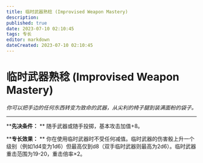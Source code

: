```yaml
---
title: 临时武器熟稔 (Improvised Weapon Mastery)
description: 
published: true
date: 2023-07-10 02:10:45
tags: 专长
editor: markdown
dateCreated: 2023-07-10 02:10:45
---
```


# 临时武器熟稔 (Improvised Weapon Mastery)

_你可以把手边的任何东西转变为致命的武器，从尖利的椅子腿到装满面粉的袋子。_

* * *

****先决条件：** ** 随手武器或随手投掷，基本攻击加值+8。

****专长效果：** **
你在使用临时武器时不受任何减值。临时武器的伤害骰上升一个级别（例如1d4变为1d6）但最高仅到d8（双手临时武器则最高为2d6）。临时武器重击范围为19-20，重击倍率×2。

